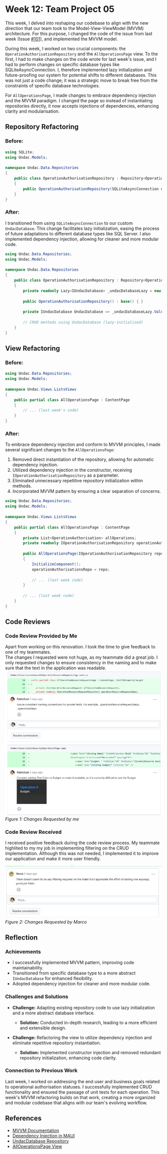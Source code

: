 # Week 12: Team Project 05

This week, I delved into reshaping our codebase to align with the new direction that our team took to the Model-View-ViewModel (MVVM) architecture. For this purpose, I changed the code of the issue from last week (Issue [#101](https://github.com/xinjoonha/SET09102_PURPLE/issues/101)), and implemented the MVVM model.

During this week, I worked on two crucial components: the `OperationAuthorisationRepository` and the `AllOperationsPage` view. To the first, I had to make changes on the code wrote for last week's issue, and I had to perform changes on specific database types like SQLiteAsyncConnection. I, therefore implemented lazy initialization and future-proofing our system for potential shifts to different databases. This was not just a code change; it was a strategic move to break free from the constraints of specific database technologies.

For `AllOperationsPage`, I made changes to embrace dependency injection and the MVVM paradigm. I changed the page so instead of instantiating repositories directly, it now accepts injections of dependencies, enhancing clarity and modularisation.

## Repository Refactoring

### Before:

```csharp
using SQLite;
using Undac.Models;

namespace Undac.Data.Repositories
{
    public class OperationAuthorisationRepository : Repository<OperationAuthorisation>, IOperationAuthorisationRepository
    {
        public OperationAuthorisationRepository(SQLiteAsyncConnection database) : base(database) { }
    }
}
```

### After:

I transitioned from using `SQLiteAsyncConnection` to our custom `UndacDatabase`. This change facilitates lazy initialization, easing the process of future adaptations to different database types like SQL Server. I also implemented dependency injection, allowing for cleaner and more modular code.

```csharp
using Undac.Data.Repositories;
using Undac.Models;

namespace Undac.Data.Repositories
{
    public class OperationAuthorisationRepository : Repository<OperationAuthorisation>, IOperationAuthorisationRepository
    {
        private readonly Lazy<IUndacDatabase> _undacDatabaseLazy = new Lazy<IUndacDatabase>(() => App.Database.Database);

        public OperationAuthorisationRepository() : base() { }

        private IUndacDatabase UndacDatabase => _undacDatabaseLazy.Value;

        // CRUD methods using UndacDatabase (lazy-initialised)
    }
}
```

## View Refactoring

### Before:

```csharp
using Undac.Data.Repositories;
using Undac.Models;

namespace Undac.Views.ListsViews
{
    public partial class AllOperationsPage : ContentPage
    {
        // ... (last week's code)
    }
}
```

### After:

To embrace dependency injection and conform to MVVM principles, I made several significant changes to the `AllOperationsPage`:

1. Removed direct instantiation of the repository, allowing for automatic dependency injection.
2. Utilized dependency injection in the constructor, receiving `IOperationAuthorisationRepository` as a parameter.
3. Eliminated unnecessary repetitive repository initialization within methods.
4. Incorporated MVVM pattern by ensuring a clear separation of concerns.

```csharp
using Undac.Data.Repositories;
using Undac.Models;

namespace Undac.Views.ListsViews
{
    public partial class AllOperationsPage : ContentPage
    {
        private List<OperationAuthorisation> allOperations;
        private readonly IOperationAuthorisationRepository operationAuthorisationsRepo;

        public AllOperationsPage(IOperationAuthorisationRepository repo)
        {
            InitializeComponent();
            operationAuthorisationsRepo = repo;

            // ... (last week code)
        }

        // ... (last week code)
    }
}
```

## Code Reviews

### Code Review Provided by Me

Apart from working on this renovation. I took the time to give feedback to one of my teammates. <br>
The changes I requested were not huge, as my teammate did a great job. I only requested changes to ensure consistency in the naming and to make sure that the text in the application was readable.
![Changes Requested by me](images/feedbackToTeammateWeek12.png) <br>
*Figure 1: Changes Requested by me*

### Code Review Received

I received positive feedback during the code review process. My teammate highlited to my my job in implementing filtering on the CRUD implementation. Although this was not needed, I implemented it to improve our application and make it more user friendly.

![Feedback Received](images/feedbackReceivedWeek12.png)
*Figure 2: Changes Requested by Marco*


## Reflection

### Achievements

- I successfully implemented MVVM pattern, improving code maintainability.
- Transitioned from specific database type to a more abstract `IUndacDatabase` for enhanced flexibility.
- Adopted dependency injection for cleaner and more modular code.

### Challenges and Solutions

- **Challenge:** Adapting existing repository code to use lazy initialization and a more abstract database interface.
  - **Solution:** Conducted in-depth research, leading to a more efficient and extensible design.

- **Challenge:** Refactoring the view to utilize dependency injection and eliminate repetitive repository instantiation.
  - **Solution:** Implemented constructor injection and removed redundant repository initialization, enhancing code clarity.

### Connection to Previous Work

Last week, I worked on addressing the end user and business goals related to operational authorisation statuses. I successfully implemented CRUD functionality and ensured the passage of unit tests for each operation. This week's MVVM refactoring builds on that work, creating a more organized and modular codebase that aligns with our team's evolving workflow.

## References

- [MVVM Documentation](https://docs.microsoft.com/en-us/xamarin/xamarin-forms/enterprise-application-patterns/mvvm)
- [Dependency Injection in MAUI](https://docs.microsoft.com/en-us/dotnet/maui/dependency-injection)
- [UndacDatabase Repository](https://github.com/yourusername/yourrepository/path/to/UndacDatabase.cs)
- [AllOperationsPage View](https://github.com/yourusername/yourrepository/path/to/AllOperationsPage.cs)
